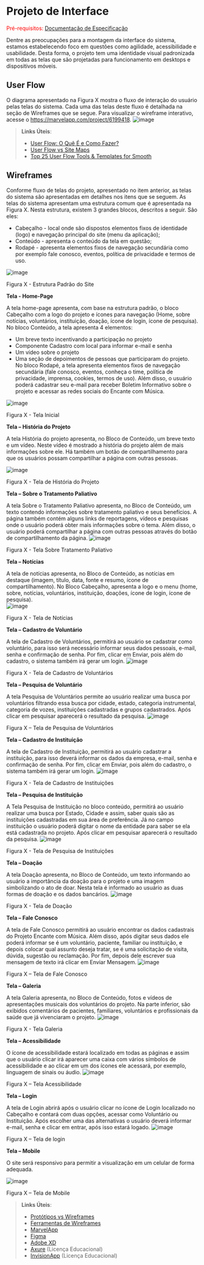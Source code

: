 
# Projeto de Interface

<span style="color:red">Pré-requisitos: <a href="2-Especificação do Projeto.md"> Documentação de Especificação</a></span>

Dentre as preocupações para a montagem da interface do sistema, estamos estabelecendo foco em questões como agilidade, acessibilidade e usabilidade. Desta forma, o projeto tem uma identidade visual padronizada em todas as telas que são projetadas para funcionamento em desktops e dispositivos móveis.
## User Flow

O diagrama apresentado na Figura X mostra o fluxo de interação do usuário pelas telas do sistema. Cada uma das telas deste fluxo é detalhada na seção de Wireframes que se segue. Para visualizar o wireframe interativo, acesse o https://marvelapp.com/project/6199418.
![image](https://user-images.githubusercontent.com/103545958/164950887-b47df40b-49cb-46b8-9aa6-684c7d023837.png)


> **Links Úteis**:
> - [User Flow: O Quê É e Como Fazer?](https://medium.com/7bits/fluxo-de-usu%C3%A1rio-user-flow-o-que-%C3%A9-como-fazer-79d965872534)
> - [User Flow vs Site Maps](http://designr.com.br/sitemap-e-user-flow-quais-as-diferencas-e-quando-usar-cada-um/)
> - [Top 25 User Flow Tools & Templates for Smooth](https://www.mockplus.com/blog/post/user-flow-tools)


## Wireframes

Conforme fluxo de telas do projeto, apresentado no item anterior, as telas do sistema são apresentadas em detalhes nos itens que se seguem. As telas do sistema apresentam uma estrutura comum que é apresentada na Figura X. Nesta estrutura, existem 3 grandes blocos, descritos a seguir. São eles:  

- Cabeçalho - local onde são dispostos elementos fixos de identidade (logo) e navegação principal do site (menu da aplicação);  
-	Conteúdo - apresenta o conteúdo da tela em questão;  
-	Rodapé - apresenta elementos fixos de navegação secundária como por exemplo fale conosco, eventos, política de privacidade e termos de uso.

![image](https://user-images.githubusercontent.com/103545958/164950960-26a19e2c-90d9-405b-a760-314885355ef3.png)

Figura X - Estrutura Padrão do Site

**Tela - Home-Page**

A tela home-page apresenta, com base na estrutura padrão, o bloco Cabeçalho com a logo do projeto e ícones para navegação (Home, sobre notícias, voluntários, instituição, doação, ícone de login, ícone de pesquisa). No bloco Conteúdo, a tela apresenta 4 elementos:  
-	Um breve texto incentivando a participação no projeto 
-	Componente Cadastro com local para informar e-mail e senha 
-	Um vídeo sobre o projeto 
-	Uma seção de depoimentos de pessoas que participaram do projeto.  
No bloco Rodapé, a tela apresenta elementos fixos de navegação secundária (fale conosco, eventos, conheça o time, política de privacidade, imprensa, cookies, termos de uso). Além disso, o usuário poderá cadastrar seu e-mail para receber Boletim Informativo sobre o projeto e acessar as redes sociais do Encante com Música. 

![image](https://user-images.githubusercontent.com/103545958/164951049-7c4dd859-3571-4943-b02d-039eb705473a.png)

Figura X - Tela Inicial 

**Tela – História do Projeto**

A tela História do projeto apresenta, no Bloco de Conteúdo, um breve texto e um vídeo. Neste vídeo é mostrado a história do projeto além de mais informações sobre ele. Há também um botão de compartilhamento para que os usuários possam compartilhar a página com outras pessoas. 

![image](https://user-images.githubusercontent.com/103545958/164951261-faf33546-92dc-4795-9bf4-91a0bae21fb7.png)



Figura X - Tela de História do Projeto 

**Tela – Sobre o Tratamento Paliativo**

A tela Sobre o Tratamento Paliativo apresenta, no Bloco de Conteúdo, um texto contendo informações sobre tratamento paliativo e seus benefícios. A página também contém alguns links de reportagens, vídeos e pesquisas onde o usuário poderá obter mais informações sobre o tema. Além disso, o usuário poderá compartilhar a página com outras pessoas através do botão de compartilhamento da página.
![image](https://user-images.githubusercontent.com/103545958/164951275-73cc2f50-632b-4490-b681-495a55cf8070.png)

Figura X - Tela Sobre Tratamento Paliativo

**Tela – Notícias**

A tela de notícias apresenta, no Bloco de Conteúdo, as notícias em destaque (imagem, título, data, fonte e resumo, ícone de compartilhamento). No Bloco Cabeçalho, apresenta a logo e o menu (home, sobre, notícias, voluntários, instituição, doações, ícone de login, ícone de pesquisa).  
![image](https://user-images.githubusercontent.com/103545958/164951328-e0ee4a87-6f5d-48e4-92d4-d6f6d07666a2.png)

Figura X - Tela de Notícias


**Tela – Cadastro de Voluntário**


A tela de Cadastro de Voluntários, permitirá ao usuário se cadastrar como voluntário, para isso será necessário informar seus dados pessoais, e-mail, senha e confirmação de senha. Por fim, clicar em Enviar, pois além do cadastro, o sistema também irá gerar um login. 
![image](https://user-images.githubusercontent.com/103545958/164951416-7f8b01ab-c3c4-4f5a-bccd-4758f0239d06.png)

Figura X - Tela de Cadastro de Voluntários


**Tela – Pesquisa de Voluntário**


A tela Pesquisa de Voluntários permite ao usuário realizar uma busca por voluntários filtrando essa busca por cidade, estado, categoria instrumental, categoria de vozes, instituições cadastradas e grupos cadastrados. Após clicar em pesquisar aparecerá o resultado da pesquisa. 
![image](https://user-images.githubusercontent.com/103545958/164951590-7ec540fc-bf41-43dc-94b6-42f98d2759a3.png)

Figura X – Tela de Pesquisa de Voluntários


**Tela – Cadastro de Instituição**


A tela de Cadastro de Instituição, permitirá ao usuário cadastrar a instituição, para isso deverá informar os dados da empresa, e-mail, senha e confirmação de senha. Por fim, clicar em Enviar, pois além do cadastro, o sistema também irá gerar um login.
![image](https://user-images.githubusercontent.com/103545958/164951612-8ae88e24-f18d-4323-ae4b-8e5b41f7521d.png)

Figura X - Tela de Cadastro de Instituições

**Tela – Pesquisa de Instituição**


A Tela Pesquisa de Instituição no bloco conteúdo, permitirá ao usuário realizar uma busca por Estado, Cidade e assim, saber quais são as instituições cadastradas em sua área de preferência. Já no campo instituição o usuário poderá digitar o nome da entidade para saber se ela está cadastrada no projeto. Após clicar em pesquisar aparecerá o resultado da pesquisa. 
![image](https://user-images.githubusercontent.com/103545958/164951626-100e17b3-b3ab-49b8-955b-ad29467039f5.png)

Figura X - Tela de Pesquisa de Instituições


**Tela – Doação**


A tela Doação apresenta, no Bloco de Conteúdo, um texto informando ao usuário a importância da doação para o projeto e uma imagem simbolizando o ato de doar. Nesta tela é informado ao usuário as duas formas de doação e os dados bancários.
![image](https://user-images.githubusercontent.com/103545958/164951639-13c54df7-04b2-4283-b00e-307b589db7f8.png)

Figura X - Tela de Doação


**Tela – Fale Conosco**


A tela de Fale Conosco permitirá ao usuário encontrar os dados cadastrais do Projeto Encante com Música. Além disso, após digitar seus dados ele poderá informar se é um voluntário, paciente, familiar ou instituição, e depois colocar qual assunto deseja tratar, se é uma solicitação de visita, dúvida, sugestão ou reclamação. Por fim, depois dele escrever sua mensagem de texto irá clicar em Enviar Mensagem. 
![image](https://user-images.githubusercontent.com/103545958/164951651-6d4c0b7e-9163-41a2-95fb-466cd4a33212.png)

Figura X – Tela de Fale Conosco

 **Tela – Galeria**
 
 
A tela Galeria apresenta, no Bloco de Conteúdo, fotos e vídeos de apresentações musicais dos voluntários do projeto. Na parte inferior, são exibidos comentários de pacientes, familiares, voluntários e profissionais da saúde que já vivenciaram o projeto.
![image](https://user-images.githubusercontent.com/103545958/164951657-89aa999d-625e-406a-ae33-df807062d8c6.png)

Figura X - Tela Galeria

**Tela – Acessibilidade**


O ícone de acessibilidade estará localizado em todas as páginas e assim que o usuário clicar irá aparecer uma caixa com vários símbolos de acessibilidade e ao clicar em um dos ícones ele acessará, por exemplo, linguagem de sinais ou áudio.
![image](https://user-images.githubusercontent.com/103545958/164951667-e812aaff-9c7f-43ba-bfd3-c599c4e949c3.png)

Figura X – Tela Acessibilidade 

**Tela – Login**


A tela de Login abrirá após o usuário clicar no ícone de Login localizado no Cabeçalho e contará com duas opções, acessar como Voluntário ou Instituição. Após escolher uma das alternativas o usuário deverá informar e-mail, senha e clicar em entrar, após isso estará logado.
![image](https://user-images.githubusercontent.com/103545958/164951674-8db9d371-7426-4526-b8f7-cfd41d8cb9fd.png)

Figura X – Tela de login  

**Tela – Mobile**

O site será responsivo para permitir a visualização em um celular de forma adequada.

 ![image](https://user-images.githubusercontent.com/103545958/164951684-e53d94f5-05e2-4611-bc57-86fcbd74b2ce.png)

Figura X – Tela de Mobile
 
 
 
 
> **Links Úteis**:
> - [Protótipos vs Wireframes](https://www.nngroup.com/videos/prototypes-vs-wireframes-ux-projects/)
> - [Ferramentas de Wireframes](https://rockcontent.com/blog/wireframes/)
> - [MarvelApp](https://marvelapp.com/developers/documentation/tutorials/)
> - [Figma](https://www.figma.com/)
> - [Adobe XD](https://www.adobe.com/br/products/xd.html#scroll)
> - [Axure](https://www.axure.com/edu) (Licença Educacional)
> - [InvisionApp](https://www.invisionapp.com/) (Licença Educacional)
